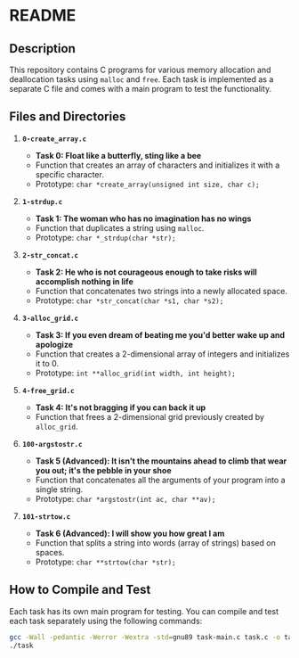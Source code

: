# README

## Description

This repository contains C programs for various memory allocation and deallocation tasks using `malloc` and `free`. Each task is implemented as a separate C file and comes with a main program to test the functionality.

## Files and Directories

1. **`0-create_array.c`**
   - **Task 0: Float like a butterfly, sting like a bee**
   - Function that creates an array of characters and initializes it with a specific character.
   - Prototype: `char *create_array(unsigned int size, char c);`

2. **`1-strdup.c`**
   - **Task 1: The woman who has no imagination has no wings**
   - Function that duplicates a string using `malloc`.
   - Prototype: `char *_strdup(char *str);`

3. **`2-str_concat.c`**
   - **Task 2: He who is not courageous enough to take risks will accomplish nothing in life**
   - Function that concatenates two strings into a newly allocated space.
   - Prototype: `char *str_concat(char *s1, char *s2);`

4. **`3-alloc_grid.c`**
   - **Task 3: If you even dream of beating me you'd better wake up and apologize**
   - Function that creates a 2-dimensional array of integers and initializes it to 0.
   - Prototype: `int **alloc_grid(int width, int height);`

5. **`4-free_grid.c`**
   - **Task 4: It's not bragging if you can back it up**
   - Function that frees a 2-dimensional grid previously created by `alloc_grid`.

6. **`100-argstostr.c`**
   - **Task 5 (Advanced): It isn't the mountains ahead to climb that wear you out; it's the pebble in your shoe**
   - Function that concatenates all the arguments of your program into a single string.
   - Prototype: `char *argstostr(int ac, char **av);`

7. **`101-strtow.c`**
   - **Task 6 (Advanced): I will show you how great I am**
   - Function that splits a string into words (array of strings) based on spaces.
   - Prototype: `char **strtow(char *str);`

## How to Compile and Test

Each task has its own main program for testing. You can compile and test each task separately using the following commands:

```bash
gcc -Wall -pedantic -Werror -Wextra -std=gnu89 task-main.c task.c -o task
./task
```

